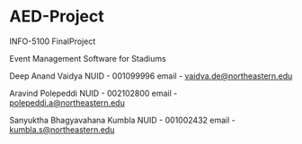 # AED-Project
INFO-5100 FinalProject


Event Management Software for Stadiums

Deep Anand Vaidya             NUID - 001099996   email - vaidya.de@northeastern.edu

Aravind Polepeddi             NUID - 002102800   email - polepeddi.a@northeastern.edu

Sanyuktha Bhagyavahana Kumbla NUID - 001002432   email - kumbla.s@northeastern.edu
